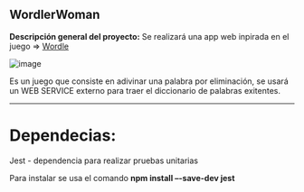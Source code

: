 ## WordlerWoman
__Descripción general del proyecto:__ Se realizará  una app web inpirada en el juego =>  [Wordle](https://wordle.danielfrg.com) 

![image](https://user-images.githubusercontent.com/99162884/171083917-23c939e1-d1b4-4bc4-a1ad-2788cfc2cec0.png)

Es un juego que consiste en adivinar una palabra por eliminación, se usará  un WEB SERVICE externo para traer el diccionario de palabras exitentes.


---


# Dependecias:

Jest - dependencia para realizar pruebas unitarias 

Para instalar se usa el comando __npm install –-save-dev jest__
